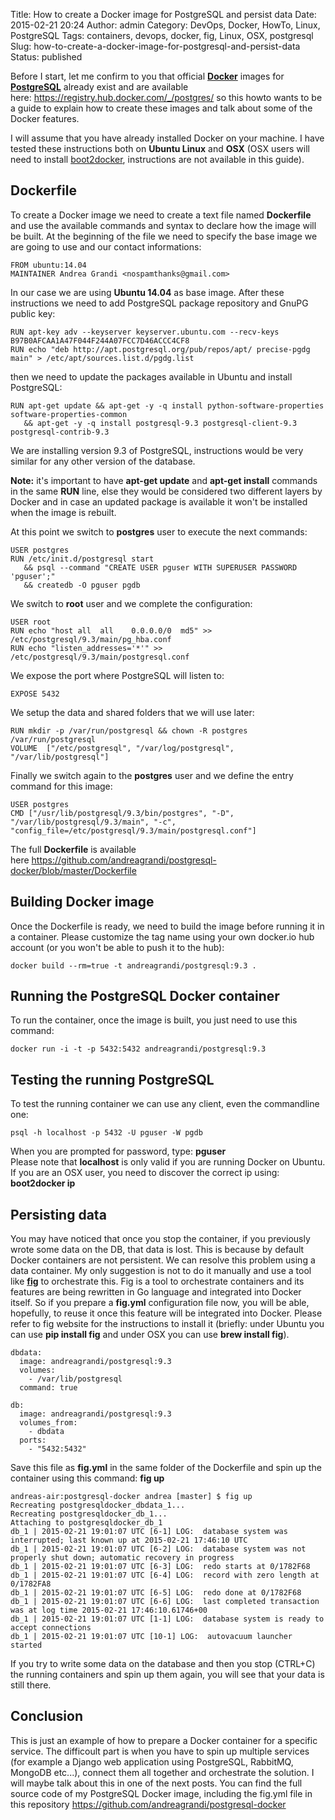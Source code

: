 Title: How to create a Docker image for PostgreSQL and persist data
Date: 2015-02-21 20:24
Author: admin
Category: DevOps, Docker, HowTo, Linux, PostgreSQL
Tags: containers, devops, docker, fig, Linux, OSX, postgresql
Slug: how-to-create-a-docker-image-for-postgresql-and-persist-data
Status: published

Before I start, let me confirm to you that official
[**Docker**](https://www.docker.com/) images for
[**PostgreSQL**](http://www.postgresql.org/) already exist and are
available here: <https://registry.hub.docker.com/_/postgres/> so this
howto wants to be a guide to explain how to create these images and talk
about some of the Docker features.

I will assume that you have already installed Docker on your machine. I
have tested these instructions both on **Ubuntu Linux** and **OSX** (OSX
users will need to install [boot2docker](http://boot2docker.io/),
instructions are not available in this guide).

Dockerfile
----------

To create a Docker image we need to create a text file named
**Dockerfile** and use the available commands and syntax to declare how
the image will be built. At the beginning of the file we need to specify
the base image we are going to use and our contact informations:

``` {.theme:github .decode-attributes:false .tab-convert:true .lang:default .decode:true}
FROM ubuntu:14.04
MAINTAINER Andrea Grandi <nospamthanks@gmail.com>
```

In our case we are using **Ubuntu 14.04** as base image. After these
instructions we need to add PostgreSQL package repository and GnuPG
public key:

``` {.theme:github .decode-attributes:false .lang:default .decode:true}
RUN apt-key adv --keyserver keyserver.ubuntu.com --recv-keys B97B0AFCAA1A47F044F244A07FCC7D46ACCC4CF8
RUN echo "deb http://apt.postgresql.org/pub/repos/apt/ precise-pgdg main" > /etc/apt/sources.list.d/pgdg.list
```

then we need to update the packages available in Ubuntu and install
PostgreSQL:

``` {.theme:github .decode-attributes:false .lang:default .decode:true}
RUN apt-get update && apt-get -y -q install python-software-properties software-properties-common   
   && apt-get -y -q install postgresql-9.3 postgresql-client-9.3 postgresql-contrib-9.3
```

We are installing version 9.3 of PostgreSQL, instructions would be very
similar for any other version of the database.

**Note:** it's important to have **apt-get update** and **apt-get
install** commands in the same **RUN** line, else they would be
considered two different layers by Docker and in case an updated package
is available it won't be installed when the image is rebuilt.

At this point we switch to **postgres** user to execute the next
commands:

``` {.theme:github .lang:default .decode:true}
USER postgres
RUN /etc/init.d/postgresql start   
   && psql --command "CREATE USER pguser WITH SUPERUSER PASSWORD 'pguser';"   
   && createdb -O pguser pgdb
```

We switch to **root** user and we complete the configuration:

``` {.theme:github .lang:default .decode:true}
USER root
RUN echo "host all  all    0.0.0.0/0  md5" >> /etc/postgresql/9.3/main/pg_hba.conf
RUN echo "listen_addresses='*'" >> /etc/postgresql/9.3/main/postgresql.conf
```

We expose the port where PostgreSQL will listen to:

``` {.theme:github .lang:default .decode:true}
EXPOSE 5432
```

We setup the data and shared folders that we will use later:

``` {.theme:github .lang:default .decode:true}
RUN mkdir -p /var/run/postgresql && chown -R postgres /var/run/postgresql
VOLUME  ["/etc/postgresql", "/var/log/postgresql", "/var/lib/postgresql"]
```

Finally we switch again to the **postgres** user and we define the entry
command for this image:

``` {.theme:github .lang:default .decode:true}
USER postgres
CMD ["/usr/lib/postgresql/9.3/bin/postgres", "-D", "/var/lib/postgresql/9.3/main", "-c", "config_file=/etc/postgresql/9.3/main/postgresql.conf"]
```

The full **Dockerfile** is available
here <https://github.com/andreagrandi/postgresql-docker/blob/master/Dockerfile>

Building Docker image
---------------------

Once the Dockerfile is ready, we need to build the image before running
it in a container. Please customize the tag name using your own
docker.io hub account (or you won't be able to push it to the hub):

``` {.theme:github .lang:default .decode:true}
docker build --rm=true -t andreagrandi/postgresql:9.3 .
```

Running the PostgreSQL Docker container
---------------------------------------

To run the container, once the image is built, you just need to use this
command:

``` {.theme:github .lang:default .decode:true}
docker run -i -t -p 5432:5432 andreagrandi/postgresql:9.3
```

Testing the running PostgreSQL
------------------------------

To test the running container we can use any client, even the
commandline one:

``` {.theme:github .lang:default .decode:true}
psql -h localhost -p 5432 -U pguser -W pgdb
```

When you are prompted for password, type: **pguser**  
Please note that **localhost** is only valid if you are running Docker
on Ubuntu. If you are an OSX user, you need to discover the correct ip
using: **boot2docker ip**

Persisting data
---------------

You may have noticed that once you stop the container, if you previously
wrote some data on the DB, that data is lost. This is because by default
Docker containers are not persistent. We can resolve this problem using
a data container. My only suggestion is not to do it manually and use a
tool like [**fig**](http://www.fig.sh/) to orchestrate this. Fig is a
tool to orchestrate containers and its features are being rewritten in
Go language and integrated into Docker itself. So if you prepare a
**fig.yml** configuration file now, you will be able, hopefully, to
reuse it once this feature will be integrated into Docker. Please refer
to fig website for the instructions to install it (briefly: under Ubuntu
you can use **pip install fig** and under OSX you can use **brew install
fig**).

``` {.theme:github .lang:default .decode:true}
dbdata:
  image: andreagrandi/postgresql:9.3
  volumes:
    - /var/lib/postgresql
  command: true

db:
  image: andreagrandi/postgresql:9.3
  volumes_from:
    - dbdata
  ports:
    - "5432:5432"
```

Save this file as **fig.yml** in the same folder of the Dockerfile and
spin up the container using this command: **fig up**

``` {.theme:github .lang:default .decode:true}
andreas-air:postgresql-docker andrea [master] $ fig up
Recreating postgresqldocker_dbdata_1...
Recreating postgresqldocker_db_1...
Attaching to postgresqldocker_db_1
db_1 | 2015-02-21 19:01:07 UTC [6-1] LOG:  database system was interrupted; last known up at 2015-02-21 17:46:10 UTC
db_1 | 2015-02-21 19:01:07 UTC [6-2] LOG:  database system was not properly shut down; automatic recovery in progress
db_1 | 2015-02-21 19:01:07 UTC [6-3] LOG:  redo starts at 0/1782F68
db_1 | 2015-02-21 19:01:07 UTC [6-4] LOG:  record with zero length at 0/1782FA8
db_1 | 2015-02-21 19:01:07 UTC [6-5] LOG:  redo done at 0/1782F68
db_1 | 2015-02-21 19:01:07 UTC [6-6] LOG:  last completed transaction was at log time 2015-02-21 17:46:10.61746+00
db_1 | 2015-02-21 19:01:07 UTC [1-1] LOG:  database system is ready to accept connections
db_1 | 2015-02-21 19:01:07 UTC [10-1] LOG:  autovacuum launcher started
```

If you try to write some data on the database and then you stop (CTRL+C)
the running containers and spin up them again, you will see that your
data is still there.

Conclusion
----------

This is just an example of how to prepare a Docker container for a
specific service. The difficoult part is when you have to spin up
multiple services (for example a Django web application using
PostgreSQL, RabbitMQ, MongoDB etc...), connect them all together and
orchestrate the solution. I will maybe talk about this in one of the
next posts. You can find the full source code of my PostgreSQL Docker
image, including the fig.yml file in this
repository <https://github.com/andreagrandi/postgresql-docker>
